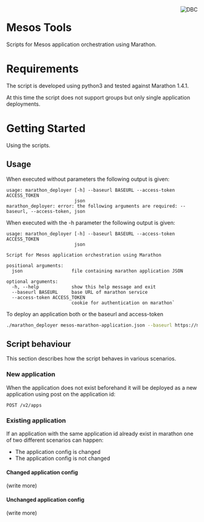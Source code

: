 <img src="http://www.dbc.dk/logo.png" alt="DBC" title="DBC" align="right">

# Mesos Tools

Scripts for Mesos application orchestration using Marathon.

# Requirements

The script is developed using python3 and tested against Marathon 1.4.1.

At this time the script does not support groups but only single application deployments.

# Getting Started

Using the scripts.

## Usage

When executed without parameters the following output is given:

    usage: marathon_deployer [-h] --baseurl BASEURL --access-token ACCESS_TOKEN
                             json
    marathon_deployer: error: the following arguments are required: --baseurl, --access-token, json

When executed with the -h parameter the following output is given:
    
    usage: marathon_deployer [-h] --baseurl BASEURL --access-token ACCESS_TOKEN
                             json
    
    Script for Mesos application orchestration using Marathon
    
    positional arguments:
      json                  file containing marathon application JSON
    
    optional arguments:
      -h, --help            show this help message and exit
      --baseurl BASEURL     base URL of marathon service
      --access-token ACCESS_TOKEN
                            cookie for authentication on marathon`

To deploy an application both or the baseurl and access-token 

```bash
./marathon_deployer mesos-marathon-application.json --baseurl https://mcp1.dbc.dk:8443 --access-token my_secret_access_token
```

## Script behaviour

This section describes how the script behaves in various scenarios.  

### New application

When the application does not exist beforehand it will be deployed as a new application using post on the application id:

    POST /v2/apps

### Existing application

If an application with the same application id already exist in marathon one of two different scenarios can happen:
 - The application config is changed 
 - The application config is not changed

#### Changed application config

(write more)

#### Unchanged application config

(write more)
